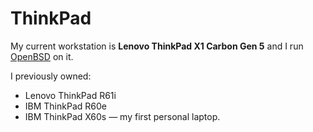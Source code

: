 # ThinkPad

My current workstation is **Lenovo ThinkPad X1 Carbon Gen 5** and
I run [OpenBSD](/openbsd/) on it.

I previously owned:

- Lenovo ThinkPad R61i
- IBM ThinkPad R60e
- IBM ThinkPad X60s &mdash; my first personal laptop.
